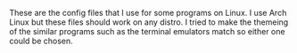 These are the config files that I use for some programs on Linux.
I use Arch Linux but these files should work on any distro.
I tried to make the themeing of the similar programs such as the terminal emulators match so either one could be chosen.
